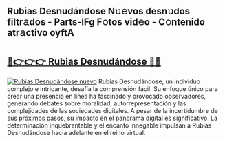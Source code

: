 ## Rubias Desnudándose N𝚞𝚎vos desn𝚞dos filtr𝚊dos - Parts-lFg F𝚘tos vid𝚎o - C𝚘ntenido atr𝚊ctivo oyftA

# <h2><a href="http://mban98.tromn.icu/?c=Rubias+Desnud%c3%a1ndose">🔗👉👉👉 Rubias Desnudándose 🔗🔗</a></h2>

[![Rubias Desnudándose nuevo](https://i.imgur.com/pEAQMta.gif)](http://mban98.tromn.icu/?c=Rubias+Desnud%c3%a1ndose)
Rubias Desnudándose, un individuo complejo e intrigante, desafía la comprensión fácil. Su enfoque único para crear una presencia en línea ha fascinado y provocado observadores, generando debates sobre moralidad, autorrepresentación y las complejidades de las sociedades digitales. A pesar de la incertidumbre de sus próximos pasos, su impacto en el panorama digital es significativo. La determinación inquebrantable y el encanto innegable impulsan a Rubias Desnudándose hacia adelante en el reino virtual.
